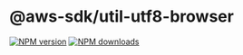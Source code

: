 # @aws-sdk/util-utf8-browser

[![NPM version](https://img.shields.io/npm/v/@aws-sdk/util-utf8-browser/latest.svg)](https://www.npmjs.com/package/@aws-sdk/util-utf8-browser)
[![NPM downloads](https://img.shields.io/npm/dm/@aws-sdk/util-utf8-browser.svg)](https://www.npmjs.com/package/@aws-sdk/util-utf8-browser)
